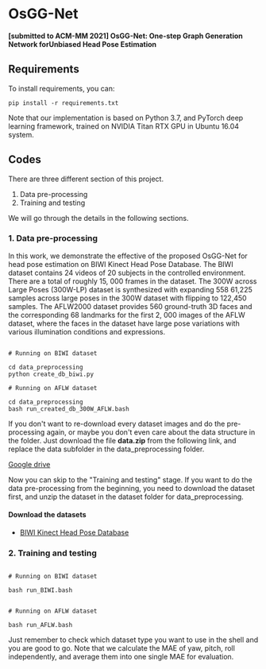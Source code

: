 
# OsGG-Net

**[submitted to ACM-MM 2021] OsGG-Net: One-step Graph Generation Network forUnbiased Head Pose Estimation**


## Requirements


To install requirements, you can:

```
pip install -r requirements.txt

```

Note that our implementation is based on Python 3.7, and PyTorch deep learning framework, trained on NVIDIA Titan RTX GPU in Ubuntu 16.04 system.

## Codes

There are three different section of this project. 
1. Data pre-processing
2. Training and testing 

We will go through the details in the following sections.

### 1. Data pre-processing

In this work, we demonstrate the effective of the proposed OsGG-Net for head pose estimation on BIWI Kinect Head Pose Database. The BIWI dataset contains 24 videos of 20 subjects in the controlled environment. There are a total of roughly 15, 000 frames in the dataset. The 300W across Large Poses (300W-LP) dataset is synthesized with expanding 558 61,225 samples across large poses in the 300W dataset with flipping to 122,450 samples. The AFLW2000 dataset provides 560 ground-truth 3D faces and the corresponding 68 landmarks for the first 2, 000 images of the AFLW dataset, where the faces in the dataset have large pose variations with various illumination conditions and expressions. 


```

# Running on BIWI dataset

cd data_preprocessing
python create_db_biwi.py

# Running on AFLW dataset

cd data_preprocessing
bash run_created_db_300W_AFLW.bash 

```

If you don't want to re-download every dataset images and do the pre-processing again, or maybe you don't even care about the data structure in the folder. Just download the file **data.zip** from the following link, and replace the data subfolder in the data_preprocessing folder.

[Google drive](https://drive.google.com/drive/folders/1A6mraNo3cZBy4Xps9HdxMXnshbG1tmzr?usp=sharing)

Now you can skip to the "Training and testing" stage. If you want to do the data pre-processing from the beginning, you need to download the dataset first, and unzip the dataset in the dataset folder for data_preprocessing.

#### Download the datasets

+ [BIWI Kinect Head Pose Database](https://data.vision.ee.ethz.ch/cvl/gfanelli/head_pose/head_forest.html)


### 2. Training and testing 
```

# Running on BIWI dataset

bash run_BIWI.bash


# Running on AFLW dataset

bash run_AFLW.bash

```

Just remember to check which dataset type you want to use in the shell and you are good to go. Note that we calculate the MAE of yaw, pitch, roll independently, and average them into one single MAE for evaluation.